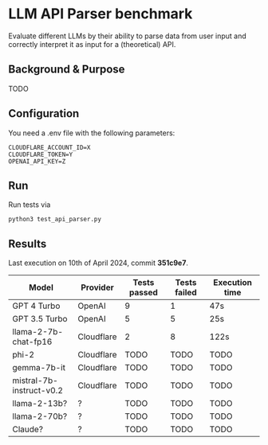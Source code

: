 # LLM API Parser benchmark

Evaluate different LLMs by their ability to parse data from user input and correctly interpret it as input for a (theoretical) API.

## Background & Purpose

TODO

## Configuration

You need a .env file with the following parameters:

    CLOUDFLARE_ACCOUNT_ID=X
    CLOUDFLARE_TOKEN=Y
    OPENAI_API_KEY=Z

## Run

Run tests via 

    python3 test_api_parser.py

## Results

Last execution on 10th of April 2024, commit **351c9e7**.

| Model | Provider | Tests passed | Tests failed | Execution time |
| ----- | -------- | ------------ | ------------ | -------------- |
| GPT 4 Turbo | OpenAI | 9 | 1 | 47s |
| GPT 3.5 Turbo | OpenAI | 5 | 5 | 25s |
| llama-2-7b-chat-fp16 | Cloudflare | 2 | 8 | 122s |
| phi-2 | Cloudflare | TODO | TODO | TODO |
| gemma-7b-it | Cloudflare | TODO | TODO | TODO |
| mistral-7b-instruct-v0.2 | Cloudflare | TODO | TODO | TODO |
| llama-2-13b? | ? | TODO | TODO | TODO |
| llama-2-70b? | ? | TODO | TODO | TODO |
| Claude? | ? | TODO | TODO | TODO |